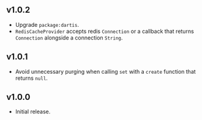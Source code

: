 ## v1.0.2
 * Upgrade `package:dartis`.
 * `RedisCacheProvider` accepts redis `Connection` or a callback that returns
   `Connection` alongside a connection `String`.

## v1.0.1
 * Avoid unnecessary purging when calling `set` with a `create` function that
   returns `null`.

## v1.0.0
 * Initial release.
